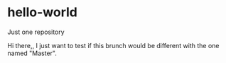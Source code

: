 # hello-world
Just one repository

Hi there,, I just want to test if this brunch would be different with the one named "Master".
